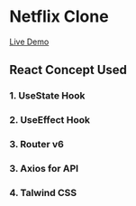 # Netflix Clone

[Live Demo](https://netflixcloneapjcr.netlify.app/)

## React Concept Used

### 1. UseState Hook

### 2. UseEffect Hook

### 3. Router v6

### 3. Axios for API

### 4. Talwind CSS
